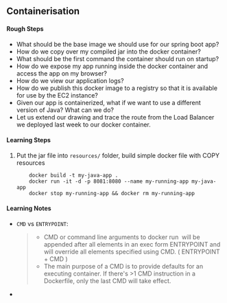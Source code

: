## Containerisation

#### Rough Steps
- What should be the base image we should use for our spring boot app?
- How do we copy over my compiled jar into the docker container?
- What should be the first command the container should run on startup?
- How do we expose my app running inside the docker container and access the app on my browser?
- How do we view our application logs?
- How do we publish this docker image to a registry so that it is available for use by the EC2 instance?
- Given our app is containerized, what if we want to use a different version of Java? What can we do?
- Let us extend our drawing and trace the route from the Load Balancer we deployed last week to our docker container.

#### Learning Steps
1. Put the jar file into `resources/` folder, build simple docker file with COPY resources

    ```
        docker build -t my-java-app .
        docker run -it -d -p 8081:8080 --name my-running-app my-java-app
        docker stop my-running-app && docker rm my-running-app
    ```

#### Learning Notes
- `CMD` vs `ENTRYPOINT`:
    > - CMD or command line arguments to docker run <image> will be appended after all elements in an exec form ENTRYPOINT
      and will override all elements specified using CMD. ( ENTRYPOINT + CMD )
    > - The main purpose of a CMD is to provide defaults for an executing container. If there's >1 CMD instruction in a 
      Dockerfile, only the last CMD will take effect.
- 